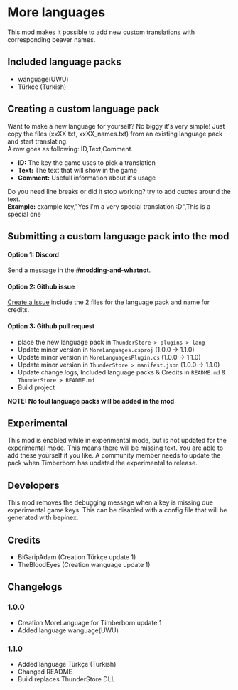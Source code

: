 # More languages
This mod makes it possible to add new custom translations with corresponding beaver names.

## Included language packs
- wanguage(UWU)
- Türkçe (Turkish)

## Creating a custom language pack
Want to make a new language for yourself? No biggy it's very simple! Just copy the files (xxXX.txt, xxXX_names.txt) from an existing language pack and start translating.  
A row goes as following: ID,Text,Comment.
- **ID:** The key the game uses to pick a translation
- **Text:** The text that will show in the game
- **Comment:** Usefull information about it's usage

Do you need line breaks or did it stop working? try to add quotes around the text.  
**Example:** example.key,"Yes i'm a very special translation :D",This is a special one

## Submitting a custom language pack into the mod
#### Option 1: Discord
Send a message in the **\#modding-and-whatnot**.
#### Option 2: Github issue
[Create a issue](https://github.com/Timberborn-Modding-Central/MoreLanguages/issues) include the 2 files for the language pack and name for credits.
#### Option 3: Github pull request
- place the new language pack in `ThunderStore > plugins > lang`
- Update minor version in `MoreLanguages.csproj` (1.0.0 -> 1.1.0)
- Update minor version in `MoreLanguagesPlugin.cs` (1.0.0 -> 1.1.0)
- Update minor version in `ThunderStore > manifest.json` (1.0.0 -> 1.1.0)
- Update change logs, Included language packs & Credits in `README.md` & `ThunderStore > README.md`
- Build project

**NOTE: No foul language packs will be added in the mod**

## Experimental
This mod is enabled while in experimental mode, but is not updated for the experimental mode. This means there will be missing text. You are able to add these yourself if you like. A community member needs to update the pack when Timberborn has updated the experimental to release.

## Developers
This mod removes the debugging message when a key is missing due experimental game keys. This can be disabled with a config file that will be generated with bepinex.

## Credits
- BiGaripAdam (Creation Türkçe update 1)
- TheBloodEyes (Creation wanguage update 1)

## Changelogs
### 1.0.0
- Creation MoreLanguage for Timberborn update 1
- Added language wanguage(UWU)
### 1.1.0
- Added language Türkçe (Turkish)
- Changed README
- Build replaces ThunderStore DLL
